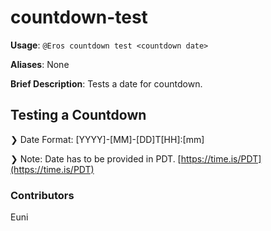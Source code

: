 # countdown-test

**Usage**: `@Eros countdown test <countdown date>`

**Aliases**: None

**Brief Description**: Tests a date for countdown.

## Testing a Countdown

❯ Date Format: \[YYYY\]-\[MM\]-\[DD\]T\[HH\]:\[mm\]

❯ Note: Date has to be provided in PDT. [https://time.is/PDT](https://time.is/PDT)

### Contributors

Euni


